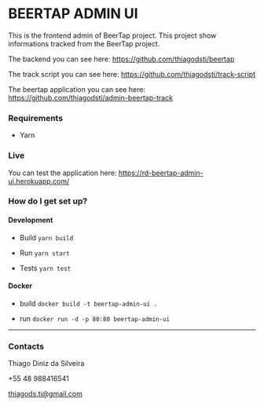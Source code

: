 # BEERTAP ADMIN UI #

This is the frontend admin of BeerTap project. 
This project show informations tracked from the BeerTap project.

The backend you can see here: https://github.com/thiagodsti/beertap

The track script you can see here: https://github.com/thiagodsti/track-script

The beertap application you can see here: https://github.com/thiagodsti/admin-beertap-track

### Requirements

- Yarn

### Live

You can test the application here: https://rd-beertap-admin-ui.herokuapp.com/

### How do I get set up? ###

#### Development

- Build
`yarn build`

- Run
`yarn start`

- Tests
`yarn test`

#### Docker

- build
`docker build -t beertap-admin-ui .`

- run
`docker run -d -p 80:80 beertap-admin-ui`

--------

### Contacts ###

Thiago Diniz da Silveira

+55 48 988416541

thiagods.ti@gmail.com
